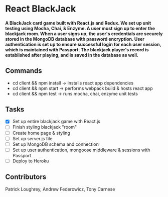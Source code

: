 # React BlackJack #
#### A BlackJack card game built with React.js and Redux. We set up unit testing using Mocha, Chai, & Enzyme. A user must sign up to enter the blackjack room. When a user signs up, the user's credentials are securely stored in the MongoDB database with password encryption. User authentication is set up to ensure successful login for each user session, which is maintained with Passport. The blackjack player's record is established after playing, and is saved in the database as well.
## Commands ##  
* cd client && npm install -> installs react app dependencies
* cd client && npm start -> performs webpack build & hosts react app
* cd client && npm test -> runs mocha, chai, enzyme unit tests
## Tasks ##
- [x] Set up entire blackjack game with React.js
- [ ] Finish styling blackjack "room"
- [ ] Create home page & styling
- [ ] Set up server.js file 
- [ ] Set up MongoDB schema and connection
- [ ] Set up user authentication, mongoose middleware & sessions with Passport
- [ ] Deploy to Heroku
## Contributors ##
Patrick Loughrey, Andrew Federowicz, Tony Carnese

